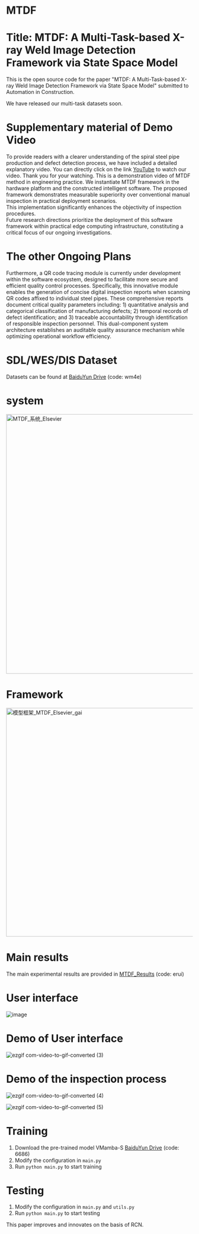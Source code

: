 # MTDF
# Title: MTDF: A Multi-Task-based X-ray Weld Image Detection Framework via State Space Model
This is the open source code for the paper "MTDF: A Multi-Task-based X-ray Weld Image Detection Framework via State Space Model" submitted to Automation in Construction. 

We have released our multi-task datasets soon.

# Supplementary material of Demo Video
To provide readers with a clearer understanding of the spiral steel pipe production and defect detection process, we have included a detailed explanatory video.
You can directly click on the link [YouTube](https://youtu.be/vKmVoBKwP0Q) to watch our video. Thank you for your watching.
This is a demonstration video of MTDF method in engineering practice. We instantiate MTDF framework in the hardware platform and the constructed intelligent software. 
The proposed framework demonstrates measurable superiority over conventional manual inspection in practical deployment scenarios.  
This implementation significantly enhances the objectivity of inspection procedures.  
Future research directions prioritize the deployment of this software framework within practical edge computing infrastructure, constituting a critical focus of our ongoing investigations.
# The other Ongoing Plans
Furthermore, a QR code tracing module is currently under development within the software ecosystem, designed to facilitate more secure and efficient quality control processes.  Specifically, this innovative module enables the generation of concise digital inspection reports when scanning QR codes affixed to individual steel pipes.  These comprehensive reports document critical quality parameters including: 1) quantitative analysis and categorical classification of manufacturing defects;  2) temporal records of defect identification;  and 3) traceable accountability through identification of responsible inspection personnel.  This dual-component system architecture establishes an auditable quality assurance mechanism while optimizing operational workflow efficiency.

# SDL/WES/DIS Dataset
Datasets  can be found at [BaiduYun Drive](https://pan.baidu.com/s/1XbtjL58-aiNg1DxeQo6hmQ?pwd=wm4e) (code: wm4e)

# system

<img width="698" alt="MTDF_系统_Elsevier" src="https://github.com/user-attachments/assets/e42f0cab-34c5-4c80-98a1-d40a740894a5" />

# Framework

<img width="615" alt="模型框架_MTDF_Elsevier_gai" src="https://github.com/user-attachments/assets/639e0942-49a8-44ff-89c2-bf09e3f9274a" />


# Main results
The main experimental results are provided in [MTDF_Results](https://pan.baidu.com/s/1o0zEplwmF3jEZj8ghe14Wg?pwd=erui) (code: erui)



# User interface
![image](https://github.com/cuiwq777/TRDM/assets/154526698/8ba32b78-daa8-4d96-938e-cd9db82515b6)

# Demo of User interface
![ezgif com-video-to-gif-converted (3)](https://github.com/cuiwq777/TRDM/assets/154526698/0a1213c3-5744-46c5-a2a7-6e7302359a0c)

# Demo of the inspection process
![ezgif com-video-to-gif-converted (4)](https://github.com/cuiwq777/TRDM/assets/154526698/2c2e5eab-8e9c-4ffe-943a-fc65c5512635)

![ezgif com-video-to-gif-converted (5)](https://github.com/cuiwq777/TRDM/assets/154526698/d51f12da-204e-4e10-b900-c5e48b4c1940)


# Training
1. Download the pre-trained model VMamba-S [BaiduYun Drive](https://pan.baidu.com/s/1cIX3ruaQqEG6jgb9yCWDqg) (code: 6686)
2. Modify the configuration in `main.py`
3. Run `python main.py` to start training
# Testing
1. Modify the configuration in `main.py` and `utils.py`
2. Run `python main.py` to start testing

This paper improves and innovates on the basis of RCN.


